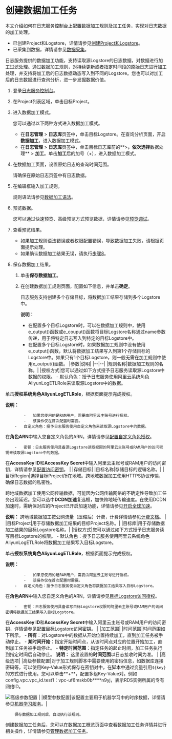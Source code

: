 # 创建数据加工任务

本文介绍如何在日志服务控制台上配置数据加工规则及加工任务，实现对日志数据的加工处理。

-   已创建Project和Logstore，详情请参见[创建Project和Logstore](/cn.zh-CN/快速入门/快速入门.md)。
-   已采集到数据，详情请参见[数据采集](/cn.zh-CN/数据采集/采集方式.md)。

日志服务提供的数据加工功能，支持读取源Logstore的日志数据，对数据进行加工过滤处理。通过数据加工规则，对持续更新或者指定时间段的原始日志进行加工处理，并支持将加工后的日志数据动态写入到不同的Logstore。您也可以对加工后的日志数据进行查询分析，进一步发掘数据价值。

1.  登录[日志服务控制台](https://sls.console.aliyun.com)。

2.  在Project列表区域，单击目标Project。

3.  进入数据加工模式。

    您可以通过以下两种方式进入数据加工模式。

    -   在**日志管理** \> **日志库**页签中，单击目标Logstore。在查询分析页面，开启**数据加工**，进入数据加工模式。
    -   在**日志管理** \> **日志库**页签中，单击目标日志库前的**\>**，依次选择**数据处理** \> **加工**。单击**加工**后的加号（+），进入数据加工模式。
4.  在数据加工页面，设置原始日志的查询时间范围。

    请确保在原始日志页签中有日志数据。

5.  在编辑框输入加工规则。

    规则语法请参见[数据加工语法](/cn.zh-CN/数据加工/数据加工语法/语言简介.md)。

6.  预览数据。

    您可以通过快速预览、高级预览方式预览数据，详情请参见[预览调试](/cn.zh-CN/数据加工/预览调试.md)。

7.  查看预览结果。

    -   如果加工规则语法错误或者权限配置错误，导致数据加工失败，请根据页面提示处理。
    -   如果确认数据加工结果无误，请执行[步骤8](#step_snp_zml_13r)。
8.  保存数据加工结果。

    1.  单击**保存数据加工**。

    2.  在创建数据加工规则页面，配置如下信息，并单击**确定**。

        日志服务支持创建多个存储目标，将数据加工结果存储到多个Logstore中。

        **说明：**

        -   在配置多个目标Logstore时，可以在数据加工规则中，使用e\_output\(\)函数或e\_couput\(\)函数将目标Logstore名称通过name参数传递，用于将特定日志写入到特定的目标Logstore中。
        -   在配置多个目标Logstore时，如果数据加工规则中没有使用e\_output\(\)函数，默认将数据加工结果写入到第1个存储目标的Logstore中。如果只有1个目标Logstore，则一般无需在加工规则中使用e\_output\(\)函数。
        |参数|说明|
        |--|--|
        |规则名称|数据加工规则的名称。|
        |授权方式|您可以通过如下方式授予日志服务读取源Logstore中数据的权限。        -   默认角色：授予日志服务使用阿里云系统角色AliyunLogETLRole来读取源Logstore中的数据。

单击**授权系统角色AliyunLogETLRole**，根据页面提示完成授权。

**说明：**

            -   如果您使用的是RAM用户，需要由阿里云主账号进行授权。
            -   该操作仅在首次配置时需要。
        -   自定义角色：授予日志服务使用自定义角色来读取源Logstore中的数据。

在**角色ARN**中输入您自定义角色的ARN，详情请参见[配置自定义角色授权](/cn.zh-CN/数据加工/配置访问授权/配置自定义角色授权.md)。

        -   密钥：日志服务使用具备源Logstore读取权限的阿里云主账号或RAM用户的访问密钥来读取源Logstore中的数据。

在**AccessKey ID**和**AccessKey Secret**中输入阿里云主账号或RAM用户的访问密钥，详情请参见[配置访问密钥](/cn.zh-CN/数据加工/配置访问授权/配置访问密钥.md)。 |
        |存储目标|
        |目标名称|存储目标的逻辑名称。|
        |目标Region|选择目标Project所在地域。跨地域数据加工使用HTTPS协议传输，确保日志数据的私密性。

跨地域数据加工使用公网传输数据，可能因为公网传输网络的不确定性导致加工任务出现延迟。您可以选中**DCDN加速**复选框，加快跨地域传输速度。在使用DCDN加速时，需确保对应的Project已开启加速功能，详情请参见[开启全球加速](/cn.zh-CN/数据采集/采集加速/开启全球加速.md)。

**说明：** 跨地域数据加工按公网流量（压缩后）计费，计费详情请参见[计费文档](/cn.zh-CN/产品定价/（预告）新版预付资源包折扣策略及新商业化功能定价说明.md)。 |
        |目标Project|用于存储数据加工结果的目标Project名称。|
        |目标库|用于存储数据加工结果的目标Logstore名称。|
        |授权方式|您可以通过如下方式授予日志服务读写目标Logstore的权限。        -   默认角色：授予日志服务使用阿里云系统角色AliyunLogETLRole将数据加工结果写入目标Logstore。

单击**授权系统角色AliyunLogETLRole**，根据页面提示完成授权。

**说明：**

            -   如果您使用的是RAM用户，需要由阿里云主账号进行授权。
            -   该操作仅在首次配置时需要。
        -   自定义角色：授予日志服务使自定义角色将数据加工结果写入目标Logstore。

在**角色ARN**中输入您自定义角色的ARN，详情请参见[目标Logstore访问授权](/cn.zh-CN/数据加工/配置访问授权/配置自定义角色授权.mdsection_v6z_5m4_cyt)。

        -   密钥：日志服务使用具备读写目标Logstore权限的阿里云主账号或RAM用户的访问密钥将数据加工结果写入目标Logstore。

在**AccessKey ID**和**AccessKey Secret**中输入阿里云主账号或RAM用户的访问密钥，详情请参见[配置目标Logstore访问密钥](/cn.zh-CN/数据加工/配置访问授权/配置访问密钥.md)。 |
        |加工范围|
        |时间范围|时间范围如下所示。         -   **所有**：对Logstore中的数据从开始位置持续加工，直到加工任务被手动停止。
        -   **某时间开始**：指定开始时间点，从该时间点对应的位置开始加工，直到加工任务被手动停止。
        -   **特定时间范围**：指定任务的起止时间，加工任务执行到指定时间后自动停止。
**说明：** 这里设置的**时间范围**以日志接收时间为准。 |
        |高级选项|
        |高级参数配置|对于加工规则脚本中需要使用的密码信息，如数据库连接密码等，可以使用Key-Value形式保存在密钥对中，在脚本中通过变量引用`${key}`的方式进行使用。您可以单击**+**，配置多组Key-Value对。例如config.vpc.vpc\_id.test1：vpc-uf6mskb0b\*\*\*\*n9yj，表示RDS实例所属的专有网络ID。

![高级参数配置](https://static-aliyun-doc.oss-cn-hangzhou.aliyuncs.com/assets/img/zh-CN/4493246951/p130800.png) |
        |模型参数配置|该配置主要用于机器学习中的时序数据，详情请参见[机器学习服务](/cn.zh-CN/机器学习服务/简介.md)。|

        保存数据加工规则后，自动执行该规则。


创建数据加工任务后，您可以在数据加工概览页面中查看数据加工任务详情并进行相关操作，详情请参见[管理数据加工任务](/cn.zh-CN/数据加工/管理数据加工任务.md)。

